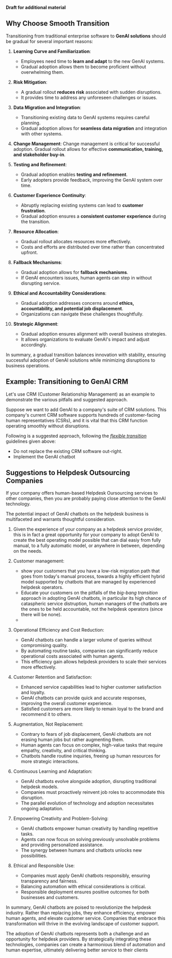**Draft for additional material**

## Why Choose Smooth Transition

Transitioning from traditional enterprise software to **GenAI solutions** should be gradual for several important reasons:

1. **Learning Curve and Familiarization**:
   - Employees need time to **learn and adapt** to the new GenAI systems.
   - Gradual adoption allows them to become proficient without overwhelming them.

2. **Risk Mitigation**:
   - A gradual rollout **reduces risk** associated with sudden disruptions.
   - It provides time to address any unforeseen challenges or issues.

3. **Data Migration and Integration**:
   - Transitioning existing data to GenAI systems requires careful planning.
   - Gradual adoption allows for **seamless data migration** and integration with other systems.

4. **Change Management**: Change management is critical for successful adoption. Gradual rollout allows for effective **communication, training, and stakeholder buy-in**.

5. **Testing and Refinement**:
   - Gradual adoption enables **testing and refinement**.
   - Early adopters provide feedback, improving the GenAI system over time.

6. **Customer Experience Continuity**:
   - Abruptly replacing existing systems can lead to **customer frustration**.
   - Gradual adoption ensures a **consistent customer experience** during the transition.

7. **Resource Allocation**:
   - Gradual rollout allocates resources more effectively.
   - Costs and efforts are distributed over time rather than concentrated upfront.

8. **Fallback Mechanisms**:
   - Gradual adoption allows for **fallback mechanisms**.
   - If GenAI encounters issues, human agents can step in without disrupting service.

9. **Ethical and Accountability Considerations**:
   - Gradual adoption addresses concerns around **ethics, accountability, and potential job displacement**.
   - Organizations can navigate these challenges thoughtfully.

10. **Strategic Alignment**:
    - Gradual adoption ensures alignment with overall business strategies.
    - It allows organizations to evaluate GenAI's impact and adjust accordingly.

In summary, a gradual transition balances innovation with stability, ensuring successful adoption of GenAI solutions while minimizing disruptions to business operations.

<!-- (1) Businesses favor gradual adoption of GenAI as they look to address .... https://www.ey.com/en_gl/newsroom/2024/02/businesses-favor-gradual-adoption-of-genai-as-they-look-to-address-knowledge-gaps.
(2) Building GenAI applications for business growth - Capgemini. https://www.capgemini.com/insights/expert-perspectives/building-genai-applications-for-business-growth-actions-behind-the-scenes/.
(3) The Challenges of Generative AI in Enterprise Environments. https://decisioninc.com/navigating-the-leap-from-proof-of-concept-to-production-the-challenges-of-generative-ai-in-enterprise-environments/.
(4) 2024 Trends: Four Ways GenAI Transforms Enterprise ERP ... - Forbes. https://www.forbes.com/sites/sap/2023/11/20/2024-trends-four-ways-genai-transforms-enterprise-erp-applications/.
(5) Strategies to Overcome GenAI Adoption Challenges in the Enterprise .... https://www.useready.com/blog/strategies-to-overcome-genai-adoption-challenges-in-the-enterprise/. -->



## Example: Transitioning to GenAI CRM

Let's use CRM (Customer Relationship Management) as an example to demonstrate the various pitfalls and suggested approach.

Suppose we want to add GenAI to a company's suite of CRM solutions. This company's current CRM software supports hundreds of customer-facing human representatives (CSRs), and it is vital that this CRM function operating smoothly without disruptions.

Following is a suggested approach, following the [*flexible transition*](#flexible) guidelines given above:

- Do not replace the existing CRM software out-right. 
- Implement the GenAI chatbot

## Suggestions to Helpdesk Outsourcing Companies

If your company offers human-based Helpdesk Oursourcing services to other companies, then you are probably paying close attention to the GenAI technology.

The potential impact of GenAI chatbots on the helpdesk business is multifaceted and warrants thoughtful consideration. 

1. Given the experience of your company as a helpdesk service provider, 
this is in fact a great opportunity for your company to adopt GenAI to create the best operating model possible that can dial easiy from fully manual, to a fully automatic model, or anywhere in between, depending on the needs. 

2. Customer management: 
   - show your customers that you have a low-risk migration path that goes from today's manual process, towards a highly efficient hybrid model supported by chatbots that are managed by experienced helpdesk operators.
   - Educate your customers on the pitfalls of the *big-bang transition* approach in adopting GenAI chatbots, in particular its high chance of cataspheric service distruption, human managers of the chatbots are the ones to be held accountable, not the helpdesk operators (since there will be none).
   - 

1. Operational Efficiency and Cost Reduction:
   - GenAI chatbots can handle a larger volume of queries without compromising quality.
   - By automating routine tasks, companies can significantly reduce operational costs associated with human agents.
   - This efficiency gain allows helpdesk providers to scale their services more effectively.
2. Customer Retention and Satisfaction:
   - Enhanced service capabilities lead to higher customer satisfaction and loyalty.
   - GenAI chatbots can provide quick and accurate responses, improving the overall customer experience.
   - Satisfied customers are more likely to remain loyal to the brand and recommend it to others.
3. Augmentation, Not Replacement:
   - Contrary to fears of job displacement, GenAI chatbots are not erasing human jobs but rather augmenting them.
   - Human agents can focus on complex, high-value tasks that require empathy, creativity, and critical thinking.
   - Chatbots handle routine inquiries, freeing up human resources for more strategic interactions.
4. Continuous Learning and Adaptation:
   - GenAI chatbots evolve alongside adoption, disrupting traditional helpdesk models.
   - Companies must proactively reinvent job roles to accommodate this disruption.
   - The parallel evolution of technology and adoption necessitates ongoing adaptation.
5. Empowering Creativity and Problem-Solving:
   - GenAI chatbots empower human creativity by handling repetitive tasks.
   - Agents can now focus on solving previously unsolvable problems and providing personalized assistance.
   - The synergy between humans and chatbots unlocks new possibilities.
6. Ethical and Responsible Use:
   - Companies must apply GenAI chatbots responsibly, ensuring transparency and fairness.
   - Balancing automation with ethical considerations is critical.
   - Responsible deployment ensures positive outcomes for both businesses and customers.

In summary, GenAI chatbots are poised to revolutionize the helpdesk industry. Rather than replacing jobs, they enhance efficiency, empower human agents, and elevate customer service. Companies that embrace this transformation will thrive in the evolving landscape of customer support.

The adoption of GenAI chatbots represents both a challenge and an opportunity for helpdesk providers. By strategically integrating these technologies, companies can create a harmonious blend of automation and human expertise, ultimately delivering better service to their clients

